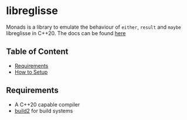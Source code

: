 # libreglisse

Monads is a library to emulate the behaviour of `either`, `result` and `maybe` libreglisse in C++20. The docs can be
found [here](https://wmbat.github.io/libreglisse/)

## Table of Content
* [Requirements](#requirements)
* [How to Setup](#how-to-setup)

## Requirements

* A C++20 capable compiler
* [build2](https://build2.org/) for build systems
